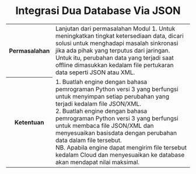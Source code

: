 <html>
  <h1 style="text-align:center;">Integrasi Dua Database Via JSON</h1>
<body>
<table>
<tr>
<th>Permasalahan</th>
<td>Lanjutan dari permasalahan Modul 1. Untuk meningkatkan tingkat ketersediaan data, dicari solusi untuk menghadapi masalah sinkronasi jika ada pihak yang terputus dari jaringan. Untuk itu, perubahan data yang terjadi saat offline dimasukkan kedalam file pertukaran data seperti JSON atau XML.</td>
</tr>
<tr>
<th>Ketentuan</th>	  
<td>1.	Buatlah engine dengan bahasa pemrograman Python versi 3 yang berfungsi untuk menyimpan setiap perubahan yang terjadi kedalam file JSON/XML.<br>2.	Buatlah engine dengan bahasa pemrograman Python versi 3 yang berfungsi untuk membaca file JSON/XML dan menyesuaikan basisdata dengan perubahan data dalam file tersebut.<br>NB. Apabila engine dapat mengirim file tersebut kedalam Cloud dan menyesuaikan ke database akan mendapat nilai maksimal.
</td>
</tr>
</table>
</body>
</html>
